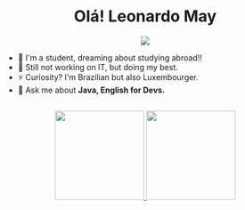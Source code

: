 

<h1 align="center"> Olá!  Leonardo May  </h1>


<div align="center">
  <a href="https://www.linkedin.com/in/leonardo-gabriel-may-04a618164/" target="_blank"><img src="https://img.shields.io/badge/LinkedIn-0077B5?style=for-the-badge&logo=linkedin&logoColor=white" target="_blank"></a>
</div>


* 🌱 I'm a student, dreaming about studying abroad!!
* 🔭 Still not working on IT, but doing my best.
* ⚡ Curiosity? I'm Brazilian but also Luxembourger.
* 💬 Ask me about **Java, English for Devs.** 


##

<div align="center">
  <a href="https://github.com/leogmay">
  <img height="160em" src="https://github-readme-stats.vercel.app/api?username=leogmay&show_icons=true&theme=gruvbox&include_all_commits=true&count_private=true"/>
  <img height="160em" src="https://github-readme-stats.vercel.app/api/top-langs/?username=mateusalecrin&layout=compact&langs_count=7&theme=gruvbox"/>
</div>

